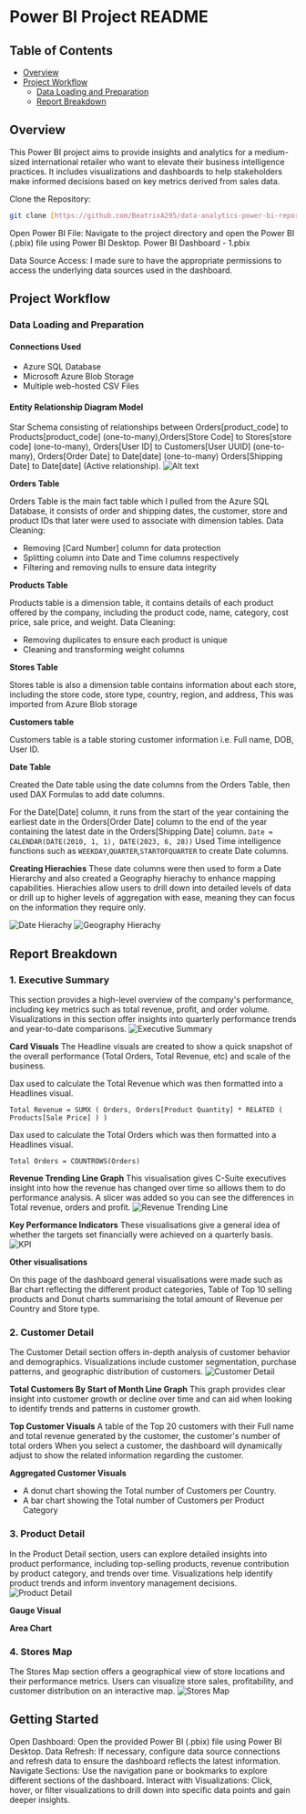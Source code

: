 # Power BI Project README
## Table of Contents 
- [Overview](https://github.com/BeatrixA295/data-analytics-power-bi-report965/edit/main/README.md#overview)
- [Project Workflow](https://github.com/BeatrixA295/data-analytics-power-bi-report965/edit/main/README.md#project-workflow)
  - [Data Loading and Preparation](https://github.com/BeatrixA295/data-analytics-power-bi-report965/edit/main/README.md#data-loading-and-preparation)
  - [Report Breakdown](https://github.com/BeatrixA295/data-analytics-power-bi-report965/edit/main/README.md#report-breakdown)
## Overview
This Power BI project aims to provide insights and analytics for a medium-sized international retailer who want to elevate their business intelligence practices. It includes visualizations and dashboards to help stakeholders make informed decisions based on key metrics derived from sales data.

Clone the Repository:
```bash
git clone [https://github.com/BeatrixA295/data-analytics-power-bi-report965]
```
Open Power BI File:
Navigate to the project directory and open the Power BI (.pbix) file using Power BI Desktop.
Power BI Dashboard - 1.pbix

Data Source Access: I made sure to have the appropriate permissions to access the underlying data sources used in the dashboard.
## Project Workflow
### Data Loading and Preparation
#### Connections Used
- Azure SQL Database
- Microsoft Azure Blob Storage
- Multiple web-hosted CSV Files
#### Entity Relationship Diagram Model
Star Schema consisting of relationships between Orders[product_code] to Products[product_code] (one-to-many),Orders[Store Code] to Stores[store code] (one-to-many),
Orders[User ID] to Customers[User UUID] (one-to-many), Orders[Order Date] to Date[date] (one-to-many)
Orders[Shipping Date] to Date[date] (Active relationship).
![Alt text](<ERD.png>)

**Orders Table**

Orders Table is the main fact table which I pulled from the Azure SQL Database, it consists of order and shipping dates, the customer, store and product IDs that later were used to associate with dimension tables.
Data Cleaning:
  - Removing [Card Number] column for data protection
  - Splitting column into Date and Time columns respectively
  - Filtering and removing nulls to ensure data integrity

**Products Table**

Products table is a dimension table, it contains details of each product offered by the company, including the product code, name, category, cost price, sale price, and weight.
Data Cleaning:
  - Removing duplicates to ensure each product is unique
  - Cleaning and transforming weight columns 

**Stores Table**

Stores table is also a dimension table contains information about each store, including the store code, store type, country, region, and address, This was imported from Azure Blob storage

**Customers table** 

Customers table is a table storing customer information i.e. Full name, DOB, User ID.

**Date Table**

Created the Date table using the date columns from the Orders Table, then used DAX Formulas to add date columns.

For the Date[Date] column, it runs from the start of the year containing the earliest date in the Orders[Order Date] column to the end of the year containing the latest date in the Orders[Shipping Date] column.
`Date = CALENDAR(DATE(2010, 1, 1), DATE(2023, 6, 28))`
Used Time intelligence functions such as `WEEKDAY`,`QUARTER`,`STARTOFQUARTER` to create Date columns.

**Creating Hierachies**
These date columns were then used to form a Date Hierarchy and also created a Geography hierachy to enhance mapping capabilities. Hierachies allow users to drill down into detailed levels of data or drill up to higher levels of aggregation with ease, meaning they can focus on the information they require only.

![Date Hierachy](<Date Hierarchy.png>)
![Geography Hierachy](<Geography Hierarchy.png>)

## Report Breakdown
### 1. Executive Summary
This section provides a high-level overview of the company's performance, including key metrics such as total revenue, profit, and order volume. Visualizations in this section offer insights into quarterly performance trends and year-to-date comparisons.
![Executive Summary](<Executive Summary.png>)

**Card Visuals**
The Headline visuals are created to show  a quick snapshot of the overall performance (Total Orders, Total Revenue, etc) and scale of the business.

Dax used to calculate the Total Revenue which was then formatted into a Headlines visual.
```dax
Total Revenue = SUMX ( Orders, Orders[Product Quantity] * RELATED ( Products[Sale Price] ) )
```
Dax used to calculate the Total Orders which was then formatted into a Headlines visual.

```dax
Total Orders = COUNTROWS(Orders)
```
**Revenue Trending Line Graph** 
This visualisation gives C-Suite executives insight into how the revenue has changed over time so alllows them to do performance analysis.
A slicer was added so you can see the differences in Total revenue, orders and profit.
 ![Revenue Trending Line](<Revenue Trending Line.png>)


 **Key Performance Indicators**
 These visualisations give a general idea of whether the targets set financially were achieved on a quarterly basis.
 ![KPI](<KPI.png>)

 **Other visualisations**

 On this page of the dashboard general visualisations were made such as Bar chart reflecting the different product categories, Table of Top 10 selling products and Donut charts summarising the total amount of Revenue per Country and Store type. 

### 2. Customer Detail
The Customer Detail section offers in-depth analysis of customer behavior and demographics. Visualizations include customer segmentation, purchase patterns, and geographic distribution of customers.
![Customer Detail](<Customer Detail.png>)

**Total Customers By Start of Month Line Graph**
This graph provides clear insight into customer growth or decline over time and can aid when looking to identify trends and patterns in customer growth.

**Top Customer Visuals**
A table of the Top 20 customers with their Full name and total revenue generated by the customer, the customer's number of total orders 
When you select a customer, the dashboard will dynamically adjust to show the related information regarding the customer.

**Aggregated Customer Visuals**
- A donut chart showing the Total number of Customers per Country.
- A bar chart showing the Total number of Customers per Product Category

### 3. Product Detail
In the Product Detail section, users can explore detailed insights into product performance, including top-selling products, revenue contribution by product category, and trends over time. Visualizations help identify product trends and inform inventory management decisions.
![Product Detail](<Product Detail.png>)

**Gauge Visual**


**Area Chart**
### 4. Stores Map
The Stores Map section offers a geographical view of store locations and their performance metrics. Users can visualize store sales, profitability, and customer distribution on an interactive map.
![Stores Map](<Stores map.png>)

## Getting Started
Open Dashboard: Open the provided Power BI (.pbix) file using Power BI Desktop.
Data Refresh: If necessary, configure data source connections and refresh data to ensure the dashboard reflects the latest information.
Navigate Sections: Use the navigation pane or bookmarks to explore different sections of the dashboard.
Interact with Visualizations: Click, hover, or filter visualizations to drill down into specific data points and gain deeper insights.

